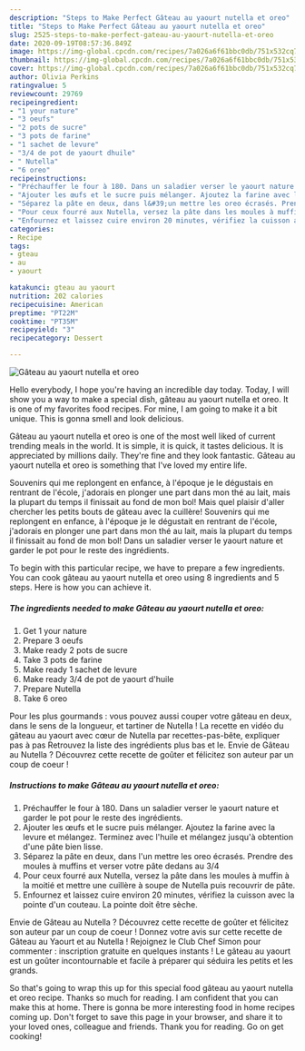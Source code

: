 ```yaml
---
description: "Steps to Make Perfect Gâteau au yaourt nutella et oreo"
title: "Steps to Make Perfect Gâteau au yaourt nutella et oreo"
slug: 2525-steps-to-make-perfect-gateau-au-yaourt-nutella-et-oreo
date: 2020-09-19T08:57:36.849Z
image: https://img-global.cpcdn.com/recipes/7a026a6f61bbc0db/751x532cq70/gateau-au-yaourt-nutella-et-oreo-photo-principale-de-la-recette.jpg
thumbnail: https://img-global.cpcdn.com/recipes/7a026a6f61bbc0db/751x532cq70/gateau-au-yaourt-nutella-et-oreo-photo-principale-de-la-recette.jpg
cover: https://img-global.cpcdn.com/recipes/7a026a6f61bbc0db/751x532cq70/gateau-au-yaourt-nutella-et-oreo-photo-principale-de-la-recette.jpg
author: Olivia Perkins
ratingvalue: 5
reviewcount: 29769
recipeingredient:
- "1 your nature"
- "3 oeufs"
- "2 pots de sucre"
- "3 pots de farine"
- "1 sachet de levure"
- "3/4 de pot de yaourt dhuile"
- " Nutella"
- "6 oreo"
recipeinstructions:
- "Préchauffer le four à 180. Dans un saladier verser le yaourt nature et garder le pot pour le reste des ingrédients."
- "Ajouter les œufs et le sucre puis mélanger. Ajoutez la farine avec la levure et mélangez. Terminez avec l&#39;huile et mélangez jusqu&#39;à obtention d&#39;une pâte bien lisse."
- "Séparez la pâte en deux, dans l&#39;un mettre les oreo écrasés. Prendre des moules à muffins et verser votre pâte dedans au 3/4"
- "Pour ceux fourré aux Nutella, versez la pâte dans les moules à muffin à la moitié et mettre une cuillère à soupe de Nutella puis recouvrir de pâte."
- "Enfournez et laissez cuire environ 20 minutes, vérifiez la cuisson avec la pointe d&#39;un couteau. La pointe doit être sèche."
categories:
- Recipe
tags:
- gteau
- au
- yaourt

katakunci: gteau au yaourt 
nutrition: 202 calories
recipecuisine: American
preptime: "PT22M"
cooktime: "PT35M"
recipeyield: "3"
recipecategory: Dessert

---
```



![Gâteau au yaourt nutella et oreo](https://img-global.cpcdn.com/recipes/7a026a6f61bbc0db/751x532cq70/gateau-au-yaourt-nutella-et-oreo-photo-principale-de-la-recette.jpg)

Hello everybody, I hope you're having an incredible day today. Today, I will show you a way to make a special dish, gâteau au yaourt nutella et oreo. It is one of my favorites food recipes. For mine, I am going to make it a bit unique. This is gonna smell and look delicious.

Gâteau au yaourt nutella et oreo is one of the most well liked of current trending meals in the world. It is simple, it is quick, it tastes delicious. It is appreciated by millions daily. They're fine and they look fantastic. Gâteau au yaourt nutella et oreo is something that I've loved my entire life.

Souvenirs qui me replongent en enfance, à l&#39;époque je le dégustais en rentrant de l&#39;école, j&#39;adorais en plonger une part dans mon thé au lait, mais la plupart du temps il finissait au fond de mon bol! Mais quel plaisir d&#39;aller chercher les petits bouts de gâteau avec la cuillère! Souvenirs qui me replongent en enfance, à l&#39;époque je le dégustait en rentrant de l&#39;école, j&#39;adorais en plonger une part dans mon thé au lait, mais la plupart du temps il finissait au fond de mon bol! Dans un saladier verser le yaourt nature et garder le pot pour le reste des ingrédients.


To begin with this particular recipe, we have to prepare a few ingredients. You can cook gâteau au yaourt nutella et oreo using 8 ingredients and 5 steps. Here is how you can achieve it.

<!--inarticleads1-->

##### The ingredients needed to make Gâteau au yaourt nutella et oreo:

1. Get 1 your nature
1. Prepare 3 oeufs
1. Make ready 2 pots de sucre
1. Take 3 pots de farine
1. Make ready 1 sachet de levure
1. Make ready 3/4 de pot de yaourt d&#39;huile
1. Prepare  Nutella
1. Take 6 oreo


Pour les plus gourmands : vous pouvez aussi couper votre gâteau en deux, dans le sens de la longueur, et tartiner de Nutella ! La recette en vidéo du gâteau au yaourt avec cœur de Nutella par recettes-pas-bête, expliquer pas à pas Retrouvez la liste des ingrédients plus bas et le. Envie de Gâteau au Nutella ? Découvrez cette recette de goûter et félicitez son auteur par un coup de coeur ! 

<!--inarticleads2-->

##### Instructions to make Gâteau au yaourt nutella et oreo:

1. Préchauffer le four à 180. Dans un saladier verser le yaourt nature et garder le pot pour le reste des ingrédients.
1. Ajouter les œufs et le sucre puis mélanger. Ajoutez la farine avec la levure et mélangez. Terminez avec l&#39;huile et mélangez jusqu&#39;à obtention d&#39;une pâte bien lisse.
1. Séparez la pâte en deux, dans l&#39;un mettre les oreo écrasés. Prendre des moules à muffins et verser votre pâte dedans au 3/4
1. Pour ceux fourré aux Nutella, versez la pâte dans les moules à muffin à la moitié et mettre une cuillère à soupe de Nutella puis recouvrir de pâte.
1. Enfournez et laissez cuire environ 20 minutes, vérifiez la cuisson avec la pointe d&#39;un couteau. La pointe doit être sèche.


Envie de Gâteau au Nutella ? Découvrez cette recette de goûter et félicitez son auteur par un coup de coeur ! Donnez votre avis sur cette recette de Gâteau au Yaourt et au Nutella ! Rejoignez le Club Chef Simon pour commenter : inscription gratuite en quelques instants ! Le gâteau au yaourt est un goûter incontournable et facile à préparer qui séduira les petits et les grands. 

So that's going to wrap this up for this special food gâteau au yaourt nutella et oreo recipe. Thanks so much for reading. I am confident that you can make this at home. There is gonna be more interesting food in home recipes coming up. Don't forget to save this page in your browser, and share it to your loved ones, colleague and friends. Thank you for reading. Go on get cooking!
